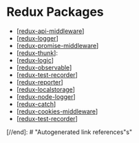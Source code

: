 # Redux Packages

- [[redux-api-middleware]]
- [[redux-logger]]
- [[redux-promise-middleware]]
- [[redux-thunk]]:
- [[redux-logic]]
- [[redux-observable]]
- [[redux-test-recorder]]
- [[redux-reporter]]
- [[redux-localstorage]]
- [[redux-node-logger]]
- [[redux-catch]]
- [[redux-cookies-middleware]]
- [[redux-test-recorder]]

[//begin]: # "Autogenerated link references for markdown compatibility"
[redux-api-middleware]: redux-api-middleware "redux-api-middleware"
[redux-logger]: redux-logger "redux-logger"
[redux-promise-middleware]: redux-promise-middleware "redux-promise-middleware"
[redux-thunk]: redux-thunk "redux-thunk"
[redux-logic]: redux-logic "redux-logic"
[redux-observable]: redux-observable "redux-observable"
[redux-test-recorder]: redux-test-recorder "redux-test-recorder"
[redux-reporter]: redux-reporter "redux-reporter"
[redux-localstorage]: redux-localstorage "redux-localstorage"
[redux-node-logger]: redux-node-logger "Redux Node Logger"
[redux-catch]: redux-catch "Redux Catch"
[redux-cookies-middleware]: redux-cookies-middleware "redux-cookies-middleware"

[//end]: # "Autogenerated link references"s"

